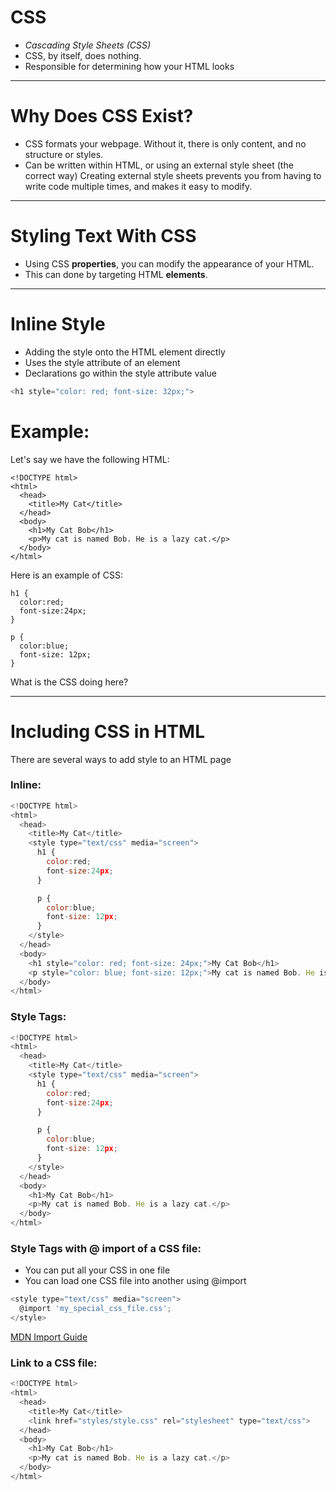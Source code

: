 # CSS

* *Cascading Style Sheets (CSS)*
* CSS, by itself, does nothing.
* Responsible for determining how your HTML looks

---

# Why Does CSS Exist?

* CSS formats your webpage. Without it, there is only content, and no structure or styles.
* Can be written within HTML, or using an external style sheet (the correct way)
Creating external style sheets prevents you from having to write code multiple times, and makes it easy to modify.

---
# Styling Text With CSS

* Using CSS **properties**, you can modify the appearance of your HTML.
* This can done by targeting HTML **elements**.

---

# Inline Style

* Adding the style onto the HTML element directly
* Uses the style attribute of an element
* Declarations go within the style attribute value
```js
<h1 style="color: red; font-size: 32px;">
```

# Example:

Let's say we have the following HTML:

```
<!DOCTYPE html>
<html>
  <head>
    <title>My Cat</title>
  </head>
  <body>
    <h1>My Cat Bob</h1>
    <p>My cat is named Bob. He is a lazy cat.</p>
  </body>
</html>
```
Here is an example of CSS:

```
h1 {
  color:red;
  font-size:24px;
}

p {
  color:blue;
  font-size: 12px;
}
```
What is the CSS doing here?

---
# Including CSS in HTML

There are several ways to add style to an HTML page


### Inline:
```js
<!DOCTYPE html>
<html>
  <head>
    <title>My Cat</title>
    <style type="text/css" media="screen">
      h1 {
        color:red;
        font-size:24px;
      }

      p {
        color:blue;
        font-size: 12px;
      }
    </style>
  </head>
  <body>
    <h1 style="color: red; font-size: 24px;">My Cat Bob</h1>
    <p style="color: blue; font-size: 12px;">My cat is named Bob. He is a lazy cat.</p>
  </body>
</html>
```

### Style Tags:
```js
<!DOCTYPE html>
<html>
  <head>
    <title>My Cat</title>
    <style type="text/css" media="screen">
      h1 {
        color:red;
        font-size:24px;
      }

      p {
        color:blue;
        font-size: 12px;
      }
    </style>
  </head>
  <body>
    <h1>My Cat Bob</h1>
    <p>My cat is named Bob. He is a lazy cat.</p>
  </body>
</html>
```

### Style Tags with @ import of a CSS file:
  * You can put all your CSS in one file
  * You can load one CSS file into another using @import

```js
<style type="text/css" media="screen">
  @import 'my_special_css_file.css';
</style>
```
[MDN Import Guide](https://developer.mozilla.org/en-US/docs/Web/CSS/%40import)

### Link to a CSS file:
```js
<!DOCTYPE html>
<html>
  <head>
    <title>My Cat</title>
    <link href="styles/style.css" rel="stylesheet" type="text/css">
  </head>
  <body>
    <h1>My Cat Bob</h1>
    <p>My cat is named Bob. He is a lazy cat.</p>
  </body>
</html>
```


